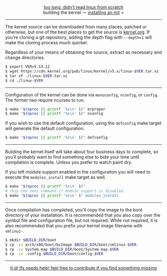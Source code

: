 <p align="center">
  <a href="https://github.com">too long; didn't read linux from scratch</a>
  <br/>
building the kernel &mdash; <a href="https://github.com/comfies/tldrlfs/tree/master/init">installing an init</a> &gt;
</p>

---

The kernel source can be downloaded from many places, patched or otherwise, but one of the best places to get the source is [kernel.org](https://kernel.org).
If you're cloning a git repository, adding the depth flag with `--depth=1` will make the cloning process much quicker.

Regardless of your means of obtaining the source, extract as necessary and change directories.

```sh
$ export VER=5.13.12
$ wget https://cdn.kernel.org/pub/linux/kernel/v5.x/linux-$VER.tar.xz
$ tar xf ./linux-$VER.tar.xz
$ cd ./linux-$VER
```

---

Configuration of the kernel can be done via `menuconfig`, `nconfig`, or `config`. The former two require ncurses to run.

```sh
$ make "$(nproc || printf '%s\n' 1)" mrproper
$ make "$(nproc || printf '%s\n' 1)" nconfig
```

If you wish to use the default configuration, using the `defconfig` make target will generate the default configuration.

```sh
$ make "$(nproc || printf '%s\n' 1)" defconfig
```

---

Building the kernel itself will take about four business days to complete, so you'll probably want to find something else to bide your time until compilation is complete. Unless you prefer to watch paint dry.

If you left module support enabled in the configuration you will need to execute the `modules_install` make target as well.

```sh
$ make "$(nproc || printf '%s\n' 1)"
# skip the next command if module support is disabled
$ make "$(nproc || printf '%s\n' 1" modules_install
```

---

Once compilation has completed, you'll copy the image to the boot directory of your installation. It is recommended that you also copy over the symbol file and configuration file, but not required.
While not required, it is also recommended that you prefix your kernel image filename with `vmlinuz-`.

```sh
$ mkdir $BUILD_DIR/boot
$ cp -iv arch/x86/boot/bzImage $BUILD_DIR/boot/vmlinuz-$VER
$ cp -iv System.map $BUILD_DIR/boot/System.map-$VER
$ cp -iv .config $BUILD_DIR/boot/config-$VER
```

---

<p align="center">
  <a href="https://github.com/comfies/tldrlfs/blob/master/CONTRIBUTING.md">tl;dr lfs needs help! feel free to contribute if you find something missing</a>
</p>
